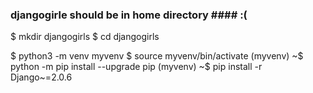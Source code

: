 ### djangogirle should be in home directory #### :( 
$ mkdir djangogirls
$ cd djangogirls

$ python3 -m venv myvenv
$ source myvenv/bin/activate
(myvenv) ~$ python -m pip install --upgrade pip
(myvenv) ~$ pip install -r Django~=2.0.6
